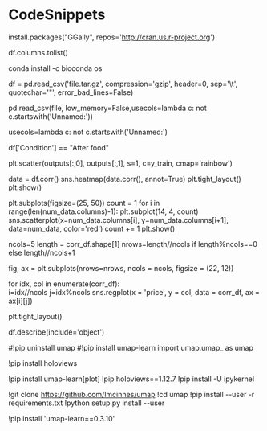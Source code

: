 # CodeSnippets

install.packages("GGally", repos='http://cran.us.r-project.org')

df.columns.tolist()

conda install -c bioconda os

df = pd.read_csv('file.tar.gz', compression='gzip', header=0, sep='\t', quotechar='"', error_bad_lines=False)

pd.read_csv(file, low_memory=False,usecols=lambda c: not c.startswith('Unnamed:'))

usecols=lambda c: not c.startswith('Unnamed:')

df['Condition'] == "After food"

plt.scatter(outputs[:,0], outputs[:,1], s=1, c=y_train, cmap='rainbow')

data = df.corr()
sns.heatmap(data.corr(), annot=True)
plt.tight_layout()
plt.show()


plt.subplots(figsize=(25, 50))
count = 1
for i in range(len(num_data.columns)-1):
    plt.subplot(14, 4, count)
    sns.scatterplot(x=num_data.columns[i], y=num_data.columns[i+1],
                        data=num_data, color='red')
    count += 1
plt.show()




ncols=5
length = corr_df.shape[1]
nrows=length//ncols if length%ncols==0 else length//ncols+1

fig, ax = plt.subplots(nrows=nrows, ncols = ncols, figsize = (22, 12))

for idx, col in enumerate(corr_df):  
    i=idx//ncols
    j=idx%ncols
    sns.regplot(x = 'price', y = col, data = corr_df, ax = ax[i][j])

plt.tight_layout()

df.describe(include='object')

#!pip uninstall umap
#!pip install umap-learn
import umap.umap_ as umap

!pip install holoviews

!pip install umap-learn[plot]
!pip holoviews==1.12.7
!pip install -U ipykernel

!git clone https://github.com/lmcinnes/umap
!cd umap
!pip install --user -r requirements.txt
!python setup.py install --user

!pip install 'umap-learn==0.3.10'

